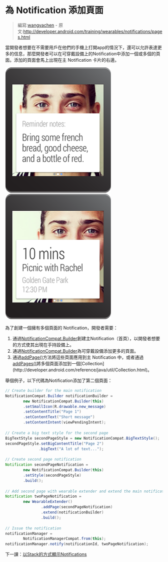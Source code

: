 # 為 Notification 添加頁面

> 編寫:[wangyachen](https://github.com/wangyacheng) - 原文:<http://developer.android.com/training/wearables/notifications/pages.html>

當開發者想要在不需要用戶在他們的手機上打開app的情況下，還可以允許表達更多的信息，那麼開發者可以在可穿戴設備上的Notification中添加一個或多個的頁面。添加的頁面會馬上出現在主 Notification 卡片的右邊。

![](09_pages.png)
![](08_pages.png)

為了創建一個擁有多個頁面的 Notification，開發者需要：

1. 通過[NotificationCompat.Builder](http://developer.android.com/reference/android/support/v4/app/NotificationCompat.Builder.html)創建主Notification（首頁），以開發者想要的方式使其出現在手持設備上。
2. 通過[NotificationCompat.Builder](http://developer.android.com/reference/android/support/v4/app/NotificationCompat.Builder.html)為可穿戴設備添加更多的頁面。
3. 通過[addPage()](http://developer.android.com/reference/android/support/v4/app/NotificationCompat.WearableExtender.html#addPage(android.app.Notification))方法將這些頁面應用到主 Notification 中，或者通過[addPages()](http://developer.android.com/reference/android/support/v4/app/NotificationCompat.WearableExtender.html#addPage(android.app.Notification))將多個頁面添加到一個[Collection](http://developer.android.com/reference/java/util/Collection.html)。

舉個例子，以下代碼為Notification添加了第二個頁面：

```java
// Create builder for the main notification
NotificationCompat.Builder notificationBuilder =
        new NotificationCompat.Builder(this)
        .setSmallIcon(R.drawable.new_message)
        .setContentTitle("Page 1")
        .setContentText("Short message")
        .setContentIntent(viewPendingIntent);

// Create a big text style for the second page
BigTextStyle secondPageStyle = new NotificationCompat.BigTextStyle();
secondPageStyle.setBigContentTitle("Page 2")
               .bigText("A lot of text...");

// Create second page notification
Notification secondPageNotification =
        new NotificationCompat.Builder(this)
        .setStyle(secondPageStyle)
        .build();

// Add second page with wearable extender and extend the main notification
Notification twoPageNotification =
        new WearableExtender()
                .addPage(secondPageNotification)
                .extend(notificationBuilder)
                .build();

// Issue the notification
notificationManager =
        NotificationManagerCompat.from(this);
notificationManager.notify(notificationId, twoPageNotification);
```

下一課：[以Stack的方式顯示Notifications](stacks.html)
